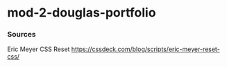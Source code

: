 # mod-2-douglas-portfolio



### Sources

Eric Meyer CSS Reset
https://cssdeck.com/blog/scripts/eric-meyer-reset-css/

